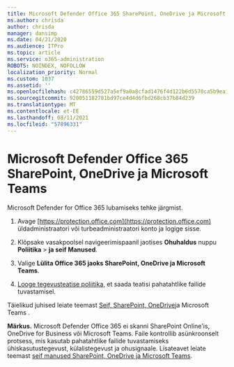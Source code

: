 ```yaml
---
title: Microsoft Defender Office 365 SharePoint, OneDrive ja Microsoft Teams
ms.author: chrisda
author: chrisda
manager: dansimp
ms.date: 04/21/2020
ms.audience: ITPro
ms.topic: article
ms.service: o365-administration
ROBOTS: NOINDEX, NOFOLLOW
localization_priority: Normal
ms.custom: 1037
ms.assetid: ''
ms.openlocfilehash: c42786559d527a5ef9a0a8cfad1476f4d122b6d5570ca5b9ea138b21a153ae96
ms.sourcegitcommit: 920051182781bd97ce4d4d6fbd268cb37b84d239
ms.translationtype: MT
ms.contentlocale: et-EE
ms.lasthandoff: 08/11/2021
ms.locfileid: "57896331"
---
```

# <a name="microsoft-defender-for-office-365-for-sharepoint-onedrive-and-microsoft-teams"></a>Microsoft Defender Office 365 SharePoint, OneDrive ja Microsoft Teams

Microsoft Defender for Office 365 lubamiseks tehke järgmist.

1. Avage [https://protection.office.com](https://protection.office.com) üldadministraatori või turbeadministraatori konto ja logige sisse.

2. Klõpsake vasakpoolsel navigeerimispaanil jaotises **Ohuhaldus** nuppu **Poliitika** \> **ja seif Manused**.

3. Valige **Lülita Office 365 jaoks SharePoint, OneDrive ja Microsoft Teams**.

4. [Looge tegevusteatise poliitika,](https://docs.microsoft.com/microsoft-365/compliance/create-activity-alerts) et saada teatisi pahatahtlike failide tuvastamisel.

Täielikud juhised leiate teemast [Seif, SharePoint, OneDrive](https://docs.microsoft.com/microsoft-365/security/office-365-security/turn-on-atp-for-spo-odb-and-teams)ja Microsoft Teams .

**Märkus.** Microsoft Defender Office 365 ei skanni SharePoint Online'is, OneDrive for Business või Microsoft Teams. Faile kontrollib asünkroonselt protsess, mis kasutab pahatahtlike failide tuvastamiseks ühiskasutustegevust, külalistegevust ja ohusignaale. Lisateavet leiate teemast [seif manused SharePoint, OneDrive ja Microsoft Teams](https://docs.microsoft.com/microsoft-365/security/office-365-security/atp-for-spo-odb-and-teams).
